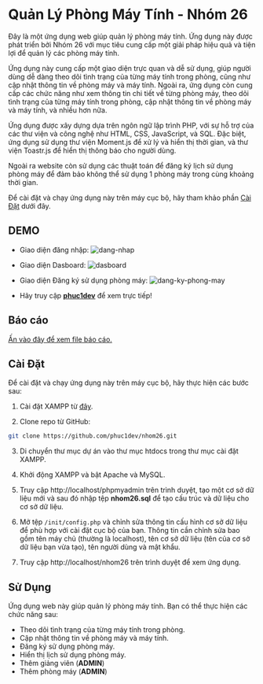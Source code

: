 # Quản Lý Phòng Máy Tính - Nhóm 26

Đây là một ứng dụng web giúp quản lý phòng máy tính. Ứng dụng này được phát triển bởi Nhóm 26 với mục tiêu cung cấp một giải pháp hiệu quả và tiện lợi để quản lý các phòng máy tính.

Ứng dụng này cung cấp một giao diện trực quan và dễ sử dụng, giúp người dùng dễ dàng theo dõi tình trạng của từng máy tính trong phòng, cũng như cập nhật thông tin về phòng máy và máy tính. Ngoài ra, ứng dụng còn cung cấp các chức năng như xem thông tin chi tiết về từng phòng máy, theo dõi tình trạng của từng máy tính trong phòng, cập nhật thông tin về phòng máy và máy tính, và nhiều hơn nữa.

Ứng dụng được xây dựng dựa trên ngôn ngữ lập trình PHP, với sự hỗ trợ của các thư viện và công nghệ như HTML, CSS, JavaScript, và SQL. Đặc biệt, ứng dụng sử dụng thư viện Moment.js để xử lý và hiển thị thời gian, và thư viện Toastr.js để hiển thị thông báo cho người dùng.

Ngoài ra website còn sử dụng các thuật toán để đăng ký lịch sử dụng phòng máy để đảm bảo không thể sử dụng 1 phòng máy trong cùng khoảng thời gian.

Để cài đặt và chạy ứng dụng này trên máy cục bộ, hãy tham khảo phần [Cài Đặt](#cài-đặt) dưới đây.

## DEMO
* Giao diện đăng nhập:
![dang-nhap](https://i.imgur.com/ddfMpHa.png)

* Giao diện Dasboard:
![dasboard](https://i.imgur.com/NmxMhaG.png)

* Giao diện Đăng ký sử dụng phòng máy:
![dang-ky-phong-may](https://i.imgur.com/DIoitr9.png)

* Hãy truy cập **[phuc1dev](https://phuc1dev.top)** để xem trực tiếp!

## Báo cáo
[Ấn vào đây để xem file báo cáo.](https://github.com/phuc1dev/nhom26/blob/main/ThuHai-Nhom26.pdf)


## Cài Đặt
Để cài đặt và chạy ứng dụng này trên máy cục bộ, hãy thực hiện các bước sau:

1. Cài đặt XAMPP từ [đây](https://www.apachefriends.org/index.html).

2. Clone repo từ GitHub:

```sh
git clone https://github.com/phuc1dev/nhom26.git
```

3. Di chuyển thư mục dự án vào thư mục htdocs trong thư mục cài đặt XAMPP.

4. Khởi động XAMPP và bật Apache và MySQL.

5. Truy cập http://localhost/phpmyadmin trên trình duyệt, tạo một cơ sở dữ liệu mới và sau đó nhập tệp **nhom26.sql** để tạo cấu trúc và dữ liệu cho cơ sở dữ liệu.

6. Mở tệp ```/init/config.php``` và chỉnh sửa thông tin cấu hình cơ sở dữ liệu để phù hợp với cài đặt cục bộ của bạn. Thông tin cần chỉnh sửa bao gồm tên máy chủ (thường là localhost), tên cơ sở dữ liệu (tên của cơ sở dữ liệu bạn vừa tạo), tên người dùng và mật khẩu.

7. Truy cập http://localhost/nhom26 trên trình duyệt để xem ứng dụng.


## Sử Dụng
Ứng dụng web này giúp quản lý phòng máy tính. Bạn có thể thực hiện các chức năng sau:

 * Theo dõi tình trạng của từng máy tính trong phòng.
 * Cập nhật thông tin về phòng máy và máy tính.
 * Đăng ký sử dụng phòng máy.
 * Hiển thị lịch sử dụng phòng máy.
 * Thêm giảng viên (**ADMIN**)
 * Thêm phòng máy (**ADMIN**)